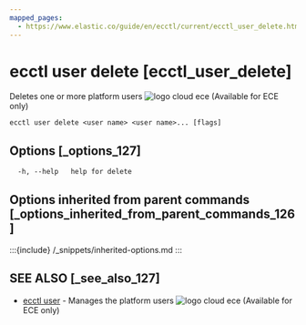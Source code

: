 ```yaml
---
mapped_pages:
  - https://www.elastic.co/guide/en/ecctl/current/ecctl_user_delete.html
---
```


# ecctl user delete [ecctl_user_delete]

Deletes one or more platform users ![logo cloud ece](https://doc-icons.s3.us-east-2.amazonaws.com/logo_cloud_ece.svg "Supported on {{ece}}") (Available for ECE only)

```
ecctl user delete <user name> <user name>... [flags]
```


## Options [_options_127]

```
  -h, --help   help for delete
```


## Options inherited from parent commands [_options_inherited_from_parent_commands_126]

:::{include} /_snippets/inherited-options.md
:::


## SEE ALSO [_see_also_127]

* [ecctl user](/reference/ecctl_user.md)	 - Manages the platform users ![logo cloud ece](https://doc-icons.s3.us-east-2.amazonaws.com/logo_cloud_ece.svg "Supported on {{ece}}") (Available for ECE only)

